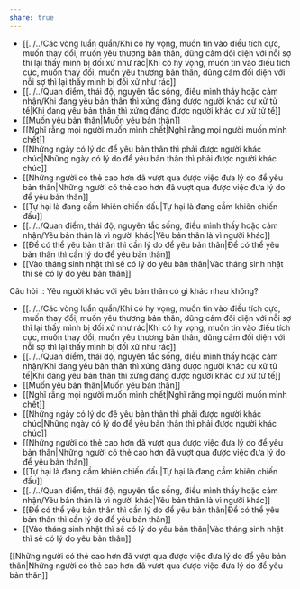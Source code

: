 ```yaml
---
share: true
---
```

- [[../../Các vòng luẩn quẩn/Khi có hy vọng, muốn tin vào điều tích cực, muốn thay đổi, muốn yêu thương bản thân, dũng cảm đối diện với nỗi sợ thì lại thấy mình bị đối xử như rác|Khi có hy vọng, muốn tin vào điều tích cực, muốn thay đổi, muốn yêu thương bản thân, dũng cảm đối diện với nỗi sợ thì lại thấy mình bị đối xử như rác]]
- [[../../Quan điểm, thái độ, nguyên tắc sống, điều mình thấy hoặc cảm nhận/Khi đang yêu bản thân thì xứng đáng được người khác cư xử tử tế|Khi đang yêu bản thân thì xứng đáng được người khác cư xử tử tế]]
- [[Muốn yêu bản thân|Muốn yêu bản thân]]
- [[Nghĩ rằng mọi người muốn mình chết|Nghĩ rằng mọi người muốn mình chết]]
- [[Những ngày có lý do để yêu bản thân thì phải  được người khác chúc|Những ngày có lý do để yêu bản thân thì phải  được người khác chúc]]
- [[Những người có thẻ cao hơn đã vượt qua được việc đưa lý do để yêu bản thân|Những người có thẻ cao hơn đã vượt qua được việc đưa lý do để yêu bản thân]]
- [[Tự hại là đang cầm khiên chiến đấu|Tự hại là đang cầm khiên chiến đấu]]
- [[../../Quan điểm, thái độ, nguyên tắc sống, điều mình thấy hoặc cảm nhận/Yêu bản thân là vì người khác|Yêu bản thân là vì người khác]]
- [[Để có thể yêu bản thân thì cần lý do để yêu bản thân|Để có thể yêu bản thân thì cần lý do để yêu bản thân]]
- [[Vào tháng sinh nhật thì sẽ có lý do yêu bản thân|Vào tháng sinh nhật thì sẽ có lý do yêu bản thân]]

Câu hỏi :: Yêu người khác với yêu bản thân có gì khác nhau không?


- [[../../Các vòng luẩn quẩn/Khi có hy vọng, muốn tin vào điều tích cực, muốn thay đổi, muốn yêu thương bản thân, dũng cảm đối diện với nỗi sợ thì lại thấy mình bị đối xử như rác|Khi có hy vọng, muốn tin vào điều tích cực, muốn thay đổi, muốn yêu thương bản thân, dũng cảm đối diện với nỗi sợ thì lại thấy mình bị đối xử như rác]]
- [[../../Quan điểm, thái độ, nguyên tắc sống, điều mình thấy hoặc cảm nhận/Khi đang yêu bản thân thì xứng đáng được người khác cư xử tử tế|Khi đang yêu bản thân thì xứng đáng được người khác cư xử tử tế]]
- [[Muốn yêu bản thân|Muốn yêu bản thân]]
- [[Nghĩ rằng mọi người muốn mình chết|Nghĩ rằng mọi người muốn mình chết]]
- [[Những ngày có lý do để yêu bản thân thì phải  được người khác chúc|Những ngày có lý do để yêu bản thân thì phải  được người khác chúc]]
- [[Những người có thẻ cao hơn đã vượt qua được việc đưa lý do để yêu bản thân|Những người có thẻ cao hơn đã vượt qua được việc đưa lý do để yêu bản thân]]
- [[Tự hại là đang cầm khiên chiến đấu|Tự hại là đang cầm khiên chiến đấu]]
- [[../../Quan điểm, thái độ, nguyên tắc sống, điều mình thấy hoặc cảm nhận/Yêu bản thân là vì người khác|Yêu bản thân là vì người khác]]
- [[Để có thể yêu bản thân thì cần lý do để yêu bản thân|Để có thể yêu bản thân thì cần lý do để yêu bản thân]]
- [[Vào tháng sinh nhật thì sẽ có lý do yêu bản thân|Vào tháng sinh nhật thì sẽ có lý do yêu bản thân]]


[[Những người có thẻ cao hơn đã vượt qua được việc đưa lý do để yêu bản thân|Những người có thẻ cao hơn đã vượt qua được việc đưa lý do để yêu bản thân]]